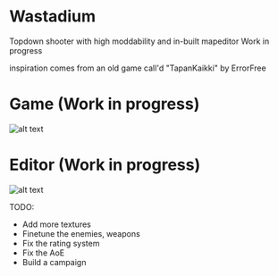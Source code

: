 # Wastadium
Topdown shooter with high moddability and in-built mapeditor
Work in progress

inspiration comes from an old game call'd "TapanKaikki" by ErrorFree

# Game (Work in progress)
![alt text](https://i.imgur.com/DMmw1Jo.png)
# Editor (Work in progress)
![alt text](https://i.imgur.com/99b4sjq.png)


TODO:
  - Add more textures
  - Finetune the enemies, weapons
  - Fix the rating system
  - Fix the AoE
  - Build a campaign
